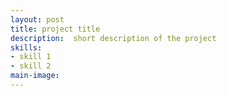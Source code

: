 ```yaml
---
layout: post
title: project title
description:  short description of the project
skills: 
- skill 1
- skill 2
main-image:
---
```

